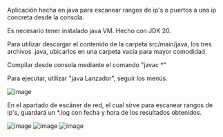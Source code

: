 Aplicación hecha en java para escanear rangos de ip's o puertos a una ip concreta desde la  consola.

Es necesario tener instalado java VM. Hecho con JDK 20.

Para utilizar descargar el contenido de la carpeta src/main/java, los tres archivos .java, ubicarlos en una carpeta vacía para mayor comodidad.

Compilar desde consola mediante el comando "javac *"

Para ejecutar, utilizar "java Lanzador", seguir los menús.

![image](https://github.com/Mel0nABC/ControlRed/assets/144219148/c5905395-393c-4767-bbbb-f71c20310df7)


En el apartado de escáner de red, el cual sirve para escanear rangos de ip's, guardará un *.log con fecha y hora de los resultados obtenidos. 

![image](https://github.com/Mel0nABC/ControlRed/assets/144219148/ccd95e52-a432-49c0-b659-8f8f6ffc57a0)
![image](https://github.com/Mel0nABC/ControlRed/assets/144219148/d24e9408-abaa-45ea-8594-7fbb76163d77)
![image](https://github.com/Mel0nABC/ControlRed/assets/144219148/24746f86-421b-4ad1-ae59-7b2ac47d969f)
